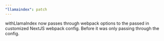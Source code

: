 ```yaml
---
"llamaindex": patch
---
```


withLlamaIndex now passes through webpack options to the passed in customized NextJS webpack config. Before it was only passing through the config.
